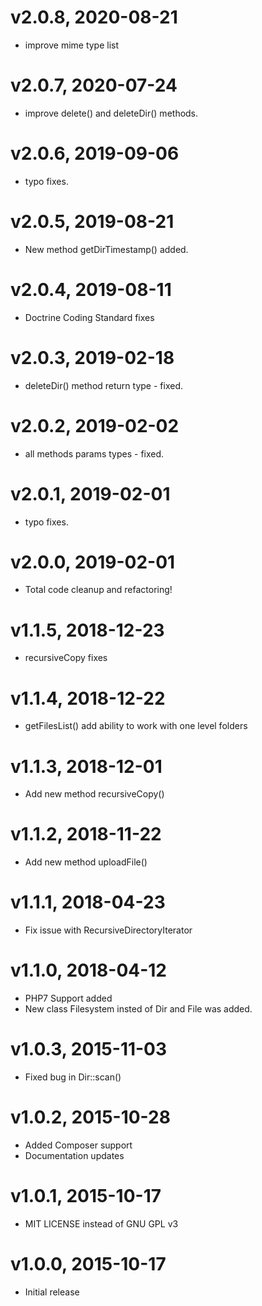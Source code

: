 # v2.0.8, 2020-08-21
* improve mime type list

# v2.0.7, 2020-07-24
* improve delete() and deleteDir() methods.

# v2.0.6, 2019-09-06
* typo fixes.

# v2.0.5, 2019-08-21
* New method getDirTimestamp() added.

# v2.0.4, 2019-08-11
* Doctrine Coding Standard fixes

# v2.0.3, 2019-02-18
* deleteDir() method return type - fixed.

# v2.0.2, 2019-02-02
* all methods params types - fixed.

# v2.0.1, 2019-02-01
* typo fixes.

# v2.0.0, 2019-02-01
* Total code cleanup and refactoring!

# v1.1.5, 2018-12-23
* recursiveCopy fixes

# v1.1.4, 2018-12-22
* getFilesList() add ability to work with one level folders

# v1.1.3, 2018-12-01
* Add new method recursiveCopy()

# v1.1.2, 2018-11-22
* Add new method uploadFile()

# v1.1.1, 2018-04-23
* Fix issue with RecursiveDirectoryIterator

# v1.1.0, 2018-04-12
* PHP7 Support added
* New class Filesystem insted of Dir and File was added.

# v1.0.3, 2015-11-03
* Fixed bug in Dir::scan()

# v1.0.2, 2015-10-28
* Added Composer support
* Documentation updates

# v1.0.1, 2015-10-17
* MIT LICENSE instead of GNU GPL v3

# v1.0.0, 2015-10-17
* Initial release
